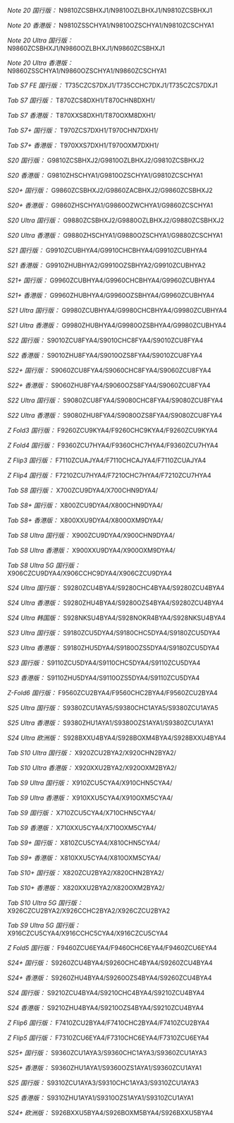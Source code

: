 *Note 20 国行版：*
N9810ZCSBHXJ1/N9810OZLBHXJ1/N9810ZCSBHXJ1

*Note 20 香港版：*
N9810ZSSCHYA1/N9810OZSCHYA1/N9810ZCSCHYA1

*Note 20 Ultra 国行版：*
N9860ZCSBHXJ1/N9860OZLBHXJ1/N9860ZCSBHXJ1

*Note 20 Ultra 香港版：*
N9860ZSSCHYA1/N9860OZSCHYA1/N9860ZCSCHYA1

*Tab S7 FE 国行版：*
T735CZCS7DXJ1/T735CCHC7DXJ1/T735CZCS7DXJ1

*Tab S7 国行版：*
T870ZCS8DXH1/T870CHN8DXH1/

*Tab S7 香港版：*
T870XXS8DXH1/T870OXM8DXH1/

*Tab S7+ 国行版：*
T970ZCS7DXH1/T970CHN7DXH1/

*Tab S7+ 香港版：*
T970XXS7DXH1/T970OXM7DXH1/

*S20 国行版：*
G9810ZCSBHXJ2/G9810OZLBHXJ2/G9810ZCSBHXJ2

*S20 香港版：*
G9810ZHSCHYA1/G9810OZSCHYA1/G9810ZCSCHYA1

*S20+ 国行版：*
G9860ZCSBHXJ2/G9860ZACBHXJ2/G9860ZCSBHXJ2

*S20+ 香港版：*
G9860ZHSCHYA1/G9860OZWCHYA1/G9860ZCSCHYA1

*S20 Ultra 国行版：*
G9880ZCSBHXJ2/G9880OZLBHXJ2/G9880ZCSBHXJ2

*S20 Ultra 香港版：*
G9880ZHSCHYA1/G9880OZSCHYA1/G9880ZCSCHYA1

*S21 国行版：*
G9910ZCUBHYA4/G9910CHCBHYA4/G9910ZCUBHYA4

*S21 香港版：*
G9910ZHUBHYA2/G9910OZSBHYA2/G9910ZCUBHYA2

*S21+ 国行版：*
G9960ZCUBHYA4/G9960CHCBHYA4/G9960ZCUBHYA4

*S21+ 香港版：*
G9960ZHUBHYA4/G9960OZSBHYA4/G9960ZCUBHYA4

*S21 Ultra 国行版：*
G9980ZCUBHYA4/G9980CHCBHYA4/G9980ZCUBHYA4

*S21 Ultra 香港版：*
G9980ZHUBHYA4/G9980OZSBHYA4/G9980ZCUBHYA4

*S22 国行版：*
S9010ZCU8FYA4/S9010CHC8FYA4/S9010ZCU8FYA4

*S22 香港版：*
S9010ZHU8FYA4/S9010OZS8FYA4/S9010ZCU8FYA4

*S22+ 国行版：*
S9060ZCU8FYA4/S9060CHC8FYA4/S9060ZCU8FYA4

*S22+ 香港版：*
S9060ZHU8FYA4/S9060OZS8FYA4/S9060ZCU8FYA4

*S22 Ultra 国行版：*
S9080ZCU8FYA4/S9080CHC8FYA4/S9080ZCU8FYA4

*S22 Ultra 香港版：*
S9080ZHU8FYA4/S9080OZS8FYA4/S9080ZCU8FYA4

*Z Fold3 国行版：*
F9260ZCU9KYA4/F9260CHC9KYA4/F9260ZCU9KYA4

*Z Fold4 国行版：*
F9360ZCU7HYA4/F9360CHC7HYA4/F9360ZCU7HYA4

*Z Flip3 国行版：*
F7110ZCUAJYA4/F7110CHCAJYA4/F7110ZCUAJYA4

*Z Flip4 国行版：*
F7210ZCU7HYA4/F7210CHC7HYA4/F7210ZCU7HYA4

*Tab S8 国行版：*
X700ZCU9DYA4/X700CHN9DYA4/

*Tab S8+ 国行版：*
X800ZCU9DYA4/X800CHN9DYA4/

*Tab S8+ 香港版：*
X800XXU9DYA4/X800OXM9DYA4/

*Tab S8 Ultra 国行版：*
X900ZCU9DYA4/X900CHN9DYA4/

*Tab S8 Ultra 香港版：*
X900XXU9DYA4/X900OXM9DYA4/

*Tab S8 Ultra 5G 国行版：*
X906CZCU9DYA4/X906CCHC9DYA4/X906CZCU9DYA4

*S24 Ultra 国行版：*
S9280ZCU4BYA4/S9280CHC4BYA4/S9280ZCU4BYA4

*S24 Ultra 香港版：*
S9280ZHU4BYA4/S9280OZS4BYA4/S9280ZCU4BYA4

*S24 Ultra 韩国版：*
S928NKSU4BYA4/S928NOKR4BYA4/S928NKSU4BYA4

*S23 Ultra 国行版：*
S9180ZCU5DYA4/S9180CHC5DYA4/S9180ZCU5DYA4

*S23 Ultra 香港版：*
S9180ZHU5DYA4/S9180OZS5DYA4/S9180ZCU5DYA4

*S23 国行版：*
S9110ZCU5DYA4/S9110CHC5DYA4/S9110ZCU5DYA4

*S23 香港版：*
S9110ZHU5DYA4/S9110OZS5DYA4/S9110ZCU5DYA4

*Z-Fold6 国行版：*
F9560ZCU2BYA4/F9560CHC2BYA4/F9560ZCU2BYA4

*S25 Ultra 国行版：*
S9380ZCU1AYA5/S9380CHC1AYA5/S9380ZCU1AYA5

*S25 Ultra 香港版：*
S9380ZHU1AYA1/S9380OZS1AYA1/S9380ZCU1AYA1

*S24 Ultra 欧洲版：*
S928BXXU4BYA4/S928BOXM4BYA4/S928BXXU4BYA4

*Tab S10 Ultra 国行版：*
X920ZCU2BYA2/X920CHN2BYA2/

*Tab S10 Ultra 香港版：*
X920XXU2BYA2/X920OXM2BYA2/

*Tab S9 Ultra 国行版：*
X910ZCU5CYA4/X910CHN5CYA4/

*Tab S9 Ultra 香港版：*
X910XXU5CYA4/X910OXM5CYA4/

*Tab S9  国行版：*
X710ZCU5CYA4/X710CHN5CYA4/

*Tab S9  香港版：*
X710XXU5CYA4/X710OXM5CYA4/

*Tab S9+ 国行版：*
X810ZCU5CYA4/X810CHN5CYA4/

*Tab S9+ 香港版：*
X810XXU5CYA4/X810OXM5CYA4/

*Tab S10+ 国行版：*
X820ZCU2BYA2/X820CHN2BYA2/

*Tab S10+ 香港版：*
X820XXU2BYA2/X820OXM2BYA2/

*Tab S10 Ultra 5G 国行版：*
X926CZCU2BYA2/X926CCHC2BYA2/X926CZCU2BYA2

*Tab S9 Ultra 5G 国行版：*
X916CZCU5CYA4/X916CCHC5CYA4/X916CZCU5CYA4

*Z Fold5 国行版：*
F9460ZCU6EYA4/F9460CHC6EYA4/F9460ZCU6EYA4

*S24+ 国行版：*
S9260ZCU4BYA4/S9260CHC4BYA4/S9260ZCU4BYA4

*S24+ 香港版：*
S9260ZHU4BYA4/S9260OZS4BYA4/S9260ZCU4BYA4

*S24 国行版：*
S9210ZCU4BYA4/S9210CHC4BYA4/S9210ZCU4BYA4

*S24 香港版：*
S9210ZHU4BYA4/S9210OZS4BYA4/S9210ZCU4BYA4

*Z Flip6 国行版：*
F7410ZCU2BYA4/F7410CHC2BYA4/F7410ZCU2BYA4

*Z Flip5 国行版：*
F7310ZCU6EYA4/F7310CHC6EYA4/F7310ZCU6EYA4

*S25+ 国行版：*
S9360ZCU1AYA3/S9360CHC1AYA3/S9360ZCU1AYA3

*S25+ 香港版：*
S9360ZHU1AYA1/S9360OZS1AYA1/S9360ZCU1AYA1

*S25 国行版：*
S9310ZCU1AYA3/S9310CHC1AYA3/S9310ZCU1AYA3

*S25 香港版：*
S9310ZHU1AYA1/S9310OZS1AYA1/S9310ZCU1AYA1

*S24+ 欧洲版：*
S926BXXU5BYA4/S926BOXM5BYA4/S926BXXU5BYA4

